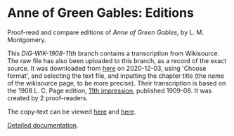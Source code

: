 # Anne of Green Gables: Editions
Proof-read and compare editions of _Anne of Green Gables_, by L. M. Montgomery.

This <em>DIG-WIK-1908-11th</em> branch contains a transcription from Wikisource. 
The raw file has also been uploaded to this branch, as a record of the exact source.
It was downloaded from <a href='https://en.wikisource.org/wiki/Anne_of_Green_Gables_(1908)/Chapter_I'>here</a> on 2020-12-03, using 'Choose format', and 
selecting the text file, and inputting the chapter title (the name of the wikisource page, to be more precise).
Their transcription is based on the 1908 L. C. Page edition, <a href='https://en.wikisource.org/wiki/Page:Anneofgreengables-rbsc.djvu/8'>11th impression</a>, published 1909-08.
It was created by 2 proof-readers. 

The copy-text can be viewed <a href='https://en.wikisource.org/wiki/Page:Anneofgreengables-rbsc.djvu/8'>here</a> and <a href='https://archive.org/details/anneofgreengable00mont_11/page/n7/mode/2up'>here</a>.

<a href='https://johanley.github.io/anne-of-green-gables/index.html'>Detailed documentation</a>.